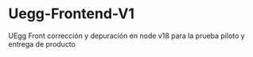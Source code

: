 # Uegg-Frontend-V1
UEgg Front corrección y depuración en node v18 para la prueba piloto y entrega de producto
